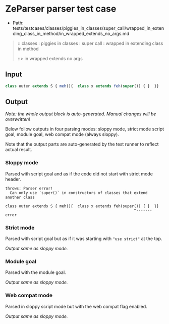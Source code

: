 # ZeParser parser test case

- Path: tests/testcases/classes/piggies_in_classes/super_call/wrapped_in_extending_class_in_method/in_wrapped_extends_no_args.md

> :: classes : piggies in classes : super call : wrapped in extending class in method
>
> ::> in wrapped extends no args

## Input

`````js
class outer extends S { meh(){  class x extends feh(super()) { }  }}
`````

## Output

_Note: the whole output block is auto-generated. Manual changes will be overwritten!_

Below follow outputs in four parsing modes: sloppy mode, strict mode script goal, module goal, web compat mode (always sloppy).

Note that the output parts are auto-generated by the test runner to reflect actual result.

### Sloppy mode

Parsed with script goal and as if the code did not start with strict mode header.

`````
throws: Parser error!
  Can only use `super()` in constructors of classes that extend another class

class outer extends S { meh(){  class x extends feh(super()) { }  }}
                                                         ^------- error
`````

### Strict mode

Parsed with script goal but as if it was starting with `"use strict"` at the top.

_Output same as sloppy mode._

### Module goal

Parsed with the module goal.

_Output same as sloppy mode._

### Web compat mode

Parsed in sloppy script mode but with the web compat flag enabled.

_Output same as sloppy mode._
